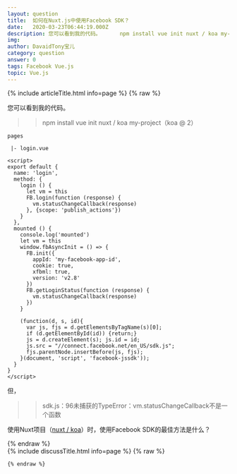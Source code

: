 ```yaml
---
layout: question
title:  如何在Nuxt.js中使用Facebook SDK？
date:   2020-03-23T06:44:19.000Z
description: 您可以看到我的代码。      npm install vue init nuxt / koa my-project（koa \` 2）  ...
img: 
author: DavaidTony宝儿
category: question
answer: 0
tags: Facebook Vue.js
topic: Vue.js
---
```

<div class="article-root">
  <div class="article">
    {% include articleTitle.html info=page %}
    {% raw %}
    <div class="article-content"><p><font style="vertical-align: inherit;"><font style="vertical-align: inherit;">您可以看到我的代码。</font></font></p>

<blockquote>
  <blockquote>
    <p><font style="vertical-align: inherit;"><font style="vertical-align: inherit;">npm install vue init nuxt / koa my-project（koa @ 2）</font></font></p>
  </blockquote>
</blockquote>

<pre><code>pages<font></font>
<font></font>
 |- login.vue<font></font>
<font></font>
&lt;script&gt;<font></font>
export default {<font></font>
  name: 'login',<font></font>
  method: {<font></font>
    login () {<font></font>
      let vm = this<font></font>
      FB.login(function (response) {<font></font>
        vm.statusChangeCallback(response)<font></font>
      }, {scope: 'publish_actions'})<font></font>
    }<font></font>
  },<font></font>
  mounted () {<font></font>
    console.log('mounted')<font></font>
    let vm = this<font></font>
    window.fbAsyncInit = () =&gt; {<font></font>
      FB.init({<font></font>
        appId: 'my-facebook-app-id',<font></font>
        cookie: true,<font></font>
        xfbml: true,<font></font>
        version: 'v2.8'<font></font>
      })<font></font>
      FB.getLoginStatus(function (response) {<font></font>
        vm.statusChangeCallback(response)<font></font>
      })<font></font>
    }<font></font>
<font></font>
    (function(d, s, id){<font></font>
      var js, fjs = d.getElementsByTagName(s)[0];<font></font>
      if (d.getElementById(id)) {return;}<font></font>
      js = d.createElement(s); js.id = id;<font></font>
      js.src = "//connect.facebook.net/en_US/sdk.js";<font></font>
      fjs.parentNode.insertBefore(js, fjs);<font></font>
    }(document, 'script', 'facebook-jssdk'));<font></font>
  }<font></font>
}<font></font>
&lt;/script&gt;<font></font>
</code></pre>

<p><font style="vertical-align: inherit;"><font style="vertical-align: inherit;">但，</font></font></p>

<blockquote>
  <blockquote>
    <p><font style="vertical-align: inherit;"><font style="vertical-align: inherit;">sdk.js：96未捕获的TypeError：vm.statusChangeCallback不是一个函数</font></font></p>
  </blockquote>
</blockquote>

<p><font style="vertical-align: inherit;"><font style="vertical-align: inherit;">使用Nuxt项目（</font></font><a href="https://github.com/nuxt/koa" rel="nofollow noreferrer"><font style="vertical-align: inherit;"><font style="vertical-align: inherit;">nuxt / koa</font></font></a><font style="vertical-align: inherit;"><font style="vertical-align: inherit;">）时，使用Facebook SDK的最佳方法是什么？</font></font></p></div>
    {% endraw %}
  </div>

  <div class="discuss-wrapper">
    {% include discussTitle.html info=page %}
    {% raw %}
    
    {% endraw %}
  </div>
<div>
